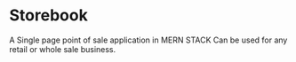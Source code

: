 # Storebook
A Single page point of sale application in MERN STACK
Can be used for any retail or whole sale business.
